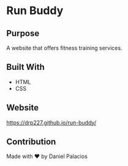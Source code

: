 # Run Buddy

## Purpose
A website that offers fitness training services.

## Built With
* HTML
* CSS

## Website
https://drp227.github.io/run-buddy/

## Contribution
Made with ❤ by Daniel Palacios
